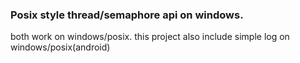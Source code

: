 ### Posix style thread/semaphore api on windows.
both work on windows/posix. this project also include simple log on windows/posix(android)